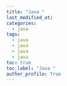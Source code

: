 ```yaml
---
title: "Java "
last_modified_at:
categories:
  - java
tags:
  - java  
  - java  
  - java 
  - java 
toc: true
toc_label: "Java "
author_profile: True
---
```



